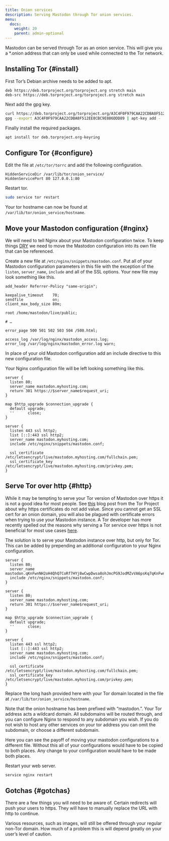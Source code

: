 ```yaml
---
title: Onion services
description: Serving Mastodon through Tor onion services.
menu:
  docs:
    weight: 20
    parent: admin-optional
---
```


Mastodon can be served through Tor as an onion service. This will give you a \*.onion address that can only be used while connected to the Tor network.

## Installing Tor {#install}

First Tor’s Debian archive needs to be added to apt.

```text
deb https://deb.torproject.org/torproject.org stretch main
deb-src https://deb.torproject.org/torproject.org stretch main
```

Next add the gpg key.

```bash
curl https://deb.torproject.org/torproject.org/A3C4F0F979CAA22CDBA8F512EE8CBC9E886DDD89.asc | gpg --import
gpg --export A3C4F0F979CAA22CDBA8F512EE8CBC9E886DDD89 | apt-key add -
```

Finally install the required packages.

```bash
apt install tor deb.torproject.org-keyring
```

## Configure Tor {#configure}

Edit the file at `/etc/tor/torrc` and add the following configuration.

```text
HiddenServiceDir /var/lib/tor/onion_service/
HiddenServicePort 80 127.0.0.1:80
```

Restart tor.

```bash
sudo service tor restart
```

Your tor hostname can now be found at `/var/lib/tor/onion_service/hostname`.

## Move your Mastodon configuration {#nginx}

We will need to tell Nginx about your Mastodon configuration twice. To keep things [DRY](https://en.wikipedia.org/wiki/Don%27t_repeat_yourself) we need to move the Mastodon configuration into its own file that can be referenced.

Create a new file at `/etc/nginx/snippets/mastodon.conf`. Put all of your Mastodon configuration parameters in this file with the exception of the `listen`, `server_name`, `include` and all of the SSL options. Your new file may look something like this.

```nginx
add_header Referrer-Policy "same-origin";

keepalive_timeout    70;
sendfile             on;
client_max_body_size 80m;

root /home/mastodon/live/public;

# …

error_page 500 501 502 503 504 /500.html;

access_log /var/log/nginx/mastodon_access.log;
error_log /var/log/nginx/mastodon_error.log warn;
```

In place of your old Mastodon configuration add an include directive to this new configuration file.

Your Nginx configuration file will be left looking something like this.

```nginx
server {
  listen 80;
  server_name mastodon.myhosting.com;
  return 301 https://$server_name$request_uri;
}

map $http_upgrade $connection_upgrade {
  default upgrade;
  ''      close;
}

server {
  listen 443 ssl http2;
  list [::]:443 ssl http2;
  server_name mastodon.myhosting.com;
  include /etc/nginx/snippets/mastodon.conf;

  ssl_certificate /etc/letsencrypt/live/mastodon.myhosting.com/fullchain.pem;
  ssl_certificate_key /etc/letsencrypt/live/mastodon.myhosting.com/privkey.pem;
}
```

## Serve Tor over http {#http}

While it may be tempting to serve your Tor version of Mastodon over https it is not a good idea for most people. See [this](https://blog.torproject.org/facebook-hidden-services-and-https-certs) blog post from the Tor Project about why https certificates do not add value. Since you cannot get an SSL cert for an onion domain, you will also be plagued with certificate errors when trying to use your Mastodon instance. A Tor developer has more recently spelled out the reasons why serving a Tor service over https is not beneficial for most use cases [here](https://matt.traudt.xyz/p/o44SnkW2.html).

The solution is to serve your Mastodon instance over http, but only for Tor. This can be added by prepending an additional configuration to your Nginx configuration.

```nginx
server {
  listen 80;
  server_name mastodon.qKnFwnNH2oH4QhQ7CoRf7HYj8wCwpDwsa8ohJmcPG9JodMZvVA6psKq7qKnFwnNH2oH4QhQ7CoRf7HYj8wCwpDwsa8ohJmcPG9JodMZvVA6psKq7.onion;
  include /etc/nginx/snippets/mastodon.conf;
}

server {
  listen 80;
  server_name mastodon.myhosting.com;
  return 301 https://$server_name$request_uri;
}

map $http_upgrade $connection_upgrade {
  default upgrade;
  ''      close;
}

server {
  listen 443 ssl http2;
  list [::]:443 ssl http2;
  server_name mastodon.myhosting.com;
  include /etc/nginx/snippets/mastodon.conf;

  ssl_certificate /etc/letsencrypt/live/mastodon.myhosting.com/fullchain.pem;
  ssl_certificate_key /etc/letsencrypt/live/mastodon.myhosting.com/privkey.pem;
}
```

Replace the long hash provided here with your Tor domain located in the file at `/var/lib/tor/onion_service/hostname`.

Note that the onion hostname has been prefixed with “mastodon.”. Your Tor address acts a wildcard domain. All subdomains will be routed through, and you can configure Nginx to respond to any subdomain you wish. If you do not wish to host any other services on your tor address you can omit the subdomain, or choose a different subdomain.

Here you can see the payoff of moving your mastodon configurations to a different file. Without this all of your configurations would have to be copied to both places. Any change to your configuration would have to be made both places.

Restart your web server.

```bash
service nginx restart
```

## Gotchas {#gotchas}

There are a few things you will need to be aware of. Certain redirects will push your users to https. They will have to manually replace the URL with http to continue.

Various resources, such as images, will still be offered through your regular non-Tor domain. How much of a problem this is will depend greatly on your user’s level of caution.

